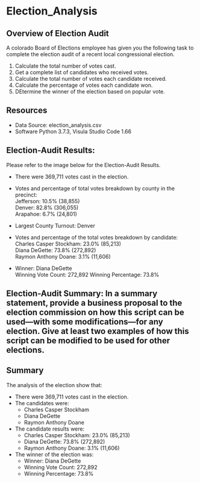 # Election_Analysis

## Overview of Election Audit
A colorado Board of Elections employee has given you the following task to complete the election audit of a recent local congressional election.

1. Calculate the total number of votes cast.
2. Get a complete list of candidates who received votes.
3. Calculate the total number of votes each candidate received.
4. Calculate the percentage of votes each candidate won.
5. DEtermine the winner of the election based on popular vote.

## Resources
* Data Source: election_analysis.csv
* Software Python 3.7.3, Visula Studio Code 1.66

## Election-Audit Results:
Please refer to the image below for the Election-Audit Results.


* There were 369,711 votes cast in the election.

* Votes and percentage of total votes breakdown by county in the precinct:  
 Jefferson: 10.5% (38,855)  
 Denver: 82.8% (306,055)  
 Arapahoe: 6.7% (24,801)

* Largest County Turnout: Denver

* Votes and percentage of the total votes breakdown by candidate:  
 Charles Casper Stockham: 23.0% (85,213)  
 Diana DeGette: 73.8% (272,892)  
 Raymon Anthony Doane: 3.1% (11,606)

* Winner: Diana DeGette  
 Winning Vote Count: 272,892 
 Winning Percentage: 73.8%


## Election-Audit Summary: In a summary statement, provide a business proposal to the election commission on how this script can be used—with some modifications—for any election. Give at least two examples of how this script can be modified to be used for other elections.

## Summary
The analysis of the election show that:

* There were 369,711 votes cast in the election.
* The candidates were:
    -   Charles Casper Stockham
    -   Diana DeGette
    -   Raymon Anthony Doane
* The candidate results were:
    -   Charles Casper Stockham: 23.0% (85,213)
    -   Diana DeGette: 73.8% (272,892)
    -   Raymon Anthony Doane: 3.1% (11,606)    
* The winner of the election was: 
    -   Winner: Diana DeGette
    -   Winning Vote Count: 272,892
    -   Winning Percentage: 73.8%
